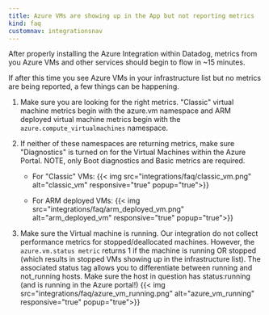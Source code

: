 ```yaml
---
title: Azure VMs are showing up in the App but not reporting metrics
kind: faq
customnav: integrationsnav
---
```


After properly installing the Azure Integration within Datadog, metrics from you Azure VMs and other services should begin to flow in ~15 minutes.

If after this time you see Azure VMs in your infrastructure list but no metrics are being reported, a few things can be happening.

1. Make sure you are looking for the right metrics.
    "Classic" virtual machine metrics begin with the azure.vm namespace and ARM deployed virtual machine metrics begin with the `azure.compute_virtualmachines` namespace.

2. If neither of these namespaces are returning metrics, make sure "Diagnostics" is turned on for the Virtual Machines within the Azure Portal. NOTE, only Boot diagnostics and Basic metrics are required.
    * For "Classic" VMs:
    {{< img src="integrations/faq/classic_vm.png" alt="classic_vm" responsive="true" popup="true">}}

    * For ARM deployed VMs:
    {{< img src="integrations/faq/arm_deployed_vm.png" alt="arm_deployed_vm" responsive="true" popup="true">}}


3. Make sure the Virtual machine is running.
    Our integration do not collect performance metrics for stopped/deallocated machines. However, the `azure.vm.status metric` returns 1 if the machine is running OR stopped (which results in stopped VMs showing up in the infrastructure list). The associated status tag allows you to differentiate between running and not_running hosts. Make sure the host in question has status:running (and is running in the Azure portal!)
    {{< img src="integrations/faq/azure_vm_running.png" alt="azure_vm_running" responsive="true" popup="true">}}